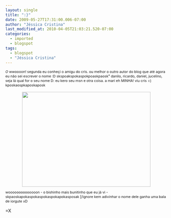 ```yaml
---
layout: single
title: ":}"
date: 2009-05-27T17:31:00.006-07:00
author: "Jéssica Cristina"
last_modified_at: 2010-04-05T21:03:21.520-07:00
categories:
  - imported
  - blogspot
tags:
  - blogspot
  - "Jéssica Cristina"
---
```


<span style="font-size:78%;">*O*
wwoooon!   segunda eu conheçi o amigu do cris. ou melhor o outro autor do blog que até agora eu não sei escrever o nome :D skspoakspokaspokpoaskpaosk²
danilo, ricardo, daniel, jucelino, seja lá qual for o seu nome D:    eu kero seu msn e otra coisa. a mari eh MINHA! viu cris =)  kposkaospkaposkaposk



<a href="http://4.bp.blogspot.com/_sIsAsPAOqZA/Sh3de6FhD2I/AAAAAAAAAco/gT1nL6MWULI/s1600-h/bicho_cara_gente_07.jpg" onblur="try {parent.deselectBloggerImageGracefully();} catch(e) {}"><img alt="" border="0" id="BLOGGER_PHOTO_ID_5340668256189484898" src="http://4.bp.blogspot.com/_sIsAsPAOqZA/Sh3de6FhD2I/AAAAAAAAAco/gT1nL6MWULI/s400/bicho_cara_gente_07.jpg" style="margin: 0px auto 10px; display: block; text-align: center; cursor: pointer; width: 400px; height: 296px;"/></a><span style="font-size:78%;">woooooooooooooon *-* o bishinho mais bunitinho que eu já vi *-* skpaoskapokaspokaspokaspokapokasposak     [/ignore
kem adivinhar o nome dele ganha uma bala de iorgute xD


=X<span style="font-size:78%;">

